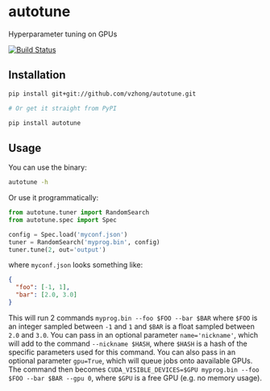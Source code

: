 # autotune
Hyperparameter tuning on GPUs

[![Build Status](https://travis-ci.org/vzhong/autotune.svg?branch=master)](https://travis-ci.org/vzhong/autotune)

## Installation

```bash
pip install git+git://github.com/vzhong/autotune.git

# Or get it straight from PyPI

pip install autotune
```

## Usage

You can use the binary:

```bash
autotune -h
```

Or use it programmatically:

```python
from autotune.tuner import RandomSearch
from autotune.spec import Spec

config = Spec.load('myconf.json')
tuner = RandomSearch('myprog.bin', config)
tuner.tune(2, out='output')
```

where `myconf.json` looks something like:

```json
{
  "foo": [-1, 1],
  "bar": [2.0, 3.0]
}
```

This will run 2 commands `myprog.bin --foo $FOO --bar $BAR` where `$FOO` is an integer sampled between `-1` and `1` and `$BAR` is a float sampled between `2.0` and `3.0`.
You can pass in an optional parameter `name='nickname'`, which will add to the command `--nickname $HASH`, where `$HASH` is a hash of the specific parameters used for this command.
You can also pass in an optional parameter `gpu=True`, which will queue jobs onto aavailable GPUs.
The command then becomes `CUDA_VISIBLE_DEVICES=$GPU myprog.bin --foo $FOO --bar $BAR --gpu 0`, where `$GPU` is a free GPU (e.g. no memory usage).
